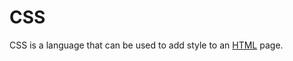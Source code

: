 # CSS

CSS is a language that can be used to add style to an [HTML](/wiki/HTML) page.







